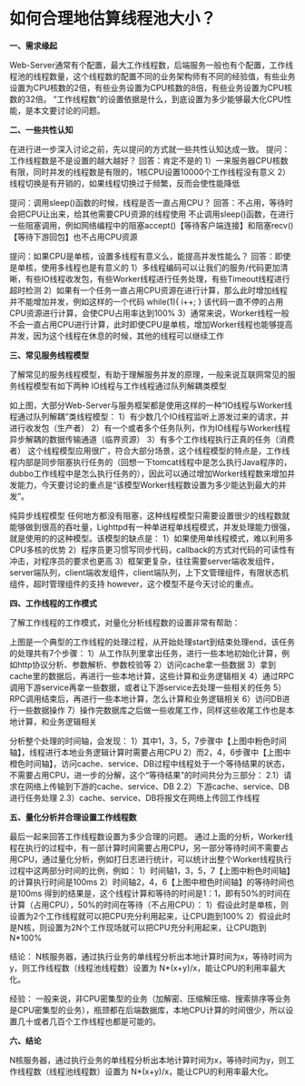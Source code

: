 # 如何合理地估算线程池大小？

**一、需求缘起**

Web-Server通常有个配置，最大工作线程数，后端服务一般也有个配置，工作线程池的线程数量，这个线程数的配置不同的业务架构师有不同的经验值，有些业务设置为CPU核数的2倍，有些业务设置为CPU核数的8倍，有些业务设置为CPU核数的32倍。
“工作线程数”的设置依据是什么，到底设置为多少能够最大化CPU性能，是本文要讨论的问题。
 
**二、一些共性认知**

在进行进一步深入讨论之前，先以提问的方式就一些共性认知达成一致。
提问：工作线程数是不是设置的越大越好？
回答：肯定不是的
1）一来服务器CPU核数有限，同时并发的线程数是有限的，1核CPU设置10000个工作线程没有意义
2）线程切换是有开销的，如果线程切换过于频繁，反而会使性能降低
 
提问：调用sleep()函数的时候，线程是否一直占用CPU？
回答：不占用，等待时会把CPU让出来，给其他需要CPU资源的线程使用
不止调用sleep()函数，在进行一些阻塞调用，例如网络编程中的阻塞accept()【等待客户端连接】和阻塞recv()【等待下游回包】也不占用CPU资源
 
提问：如果CPU是单核，设置多线程有意义么，能提高并发性能么？
回答：即使是单核，使用多线程也是有意义的
1）多线程编码可以让我们的服务/代码更加清晰，有些IO线程收发包，有些Worker线程进行任务处理，有些Timeout线程进行超时检测
2）如果有一个任务一直占用CPU资源在进行计算，那么此时增加线程并不能增加并发，例如这样的一个代码
 while(1){ i++; }
该代码一直不停的占用CPU资源进行计算，会使CPU占用率达到100%
3）通常来说，Worker线程一般不会一直占用CPU进行计算，此时即使CPU是单核，增加Worker线程也能够提高并发，因为这个线程在休息的时候，其他的线程可以继续工作
 
**三、常见服务线程模型**

了解常见的服务线程模型，有助于理解服务并发的原理，一般来说互联网常见的服务线程模型有如下两种
IO线程与工作线程通过队列解耦类模型

如上图，大部分Web-Server与服务框架都是使用这样的一种“IO线程与Worker线程通过队列解耦”类线程模型：
1）有少数几个IO线程监听上游发过来的请求，并进行收发包（生产者）
2）有一个或者多个任务队列，作为IO线程与Worker线程异步解耦的数据传输通道（临界资源）
3）有多个工作线程执行正真的任务（消费者）
这个线程模型应用很广，符合大部分场景，这个线程模型的特点是，工作线程内部是同步阻塞执行任务的（回想一下tomcat线程中是怎么执行Java程序的，dubbo工作线程中是怎么执行任务的），因此可以通过增加Worker线程数来增加并发能力，今天要讨论的重点是“该模型Worker线程数设置为多少能达到最大的并发”。
 
纯异步线程模型
任何地方都没有阻塞，这种线程模型只需要设置很少的线程数就能够做到很高的吞吐量，Lighttpd有一种单进程单线程模式，并发处理能力很强，就是使用的的这种模型。该模型的缺点是：
1）如果使用单线程模式，难以利用多CPU多核的优势
2）程序员更习惯写同步代码，callback的方式对代码的可读性有冲击，对程序员的要求也更高
3）框架更复杂，往往需要server端收发组件，server端队列，client端收发组件，client端队列，上下文管理组件，有限状态机组件，超时管理组件的支持
however，这个模型不是今天讨论的重点。
 
**四、工作线程的工作模式**

了解工作线程的工作模式，对量化分析线程数的设置非常有帮助：

上图是一个典型的工作线程的处理过程，从开始处理start到结束处理end，该任务的处理共有7个步骤：
1）从工作队列里拿出任务，进行一些本地初始化计算，例如http协议分析、参数解析、参数校验等
2）访问cache拿一些数据
3）拿到cache里的数据后，再进行一些本地计算，这些计算和业务逻辑相关
4）通过RPC调用下游service再拿一些数据，或者让下游service去处理一些相关的任务
5）RPC调用结束后，再进行一些本地计算，怎么计算和业务逻辑相关
6）访问DB进行一些数据操作
7）操作完数据库之后做一些收尾工作，同样这些收尾工作也是本地计算，和业务逻辑相关
 
分析整个处理的时间轴，会发现：
1）其中1，3，5，7步骤中【上图中粉色时间轴】，线程进行本地业务逻辑计算时需要占用CPU
2）而2，4，6步骤中【上图中橙色时间轴】，访问cache、service、DB过程中线程处于一个等待结果的状态，不需要占用CPU，进一步的分解，这个“等待结果”的时间共分为三部分：
2.1）请求在网络上传输到下游的cache、service、DB
2.2）下游cache、service、DB进行任务处理
2.3）cache、service、DB将报文在网络上传回工作线程
 
**五、量化分析并合理设置工作线程数**

最后一起来回答工作线程数设置为多少合理的问题。
通过上面的分析，Worker线程在执行的过程中，有一部计算时间需要占用CPU，另一部分等待时间不需要占用CPU，通过量化分析，例如打日志进行统计，可以统计出整个Worker线程执行过程中这两部分时间的比例，例如：
1）时间轴1，3，5，7【上图中粉色时间轴】的计算执行时间是100ms
2）时间轴2，4，6【上图中橙色时间轴】的等待时间也是100ms
得到的结果是，这个线程计算和等待的时间是1：1，即有50%的时间在计算（占用CPU），50%的时间在等待（不占用CPU）：
1）假设此时是单核，则设置为2个工作线程就可以把CPU充分利用起来，让CPU跑到100%
2）假设此时是N核，则设置为2N个工作现场就可以把CPU充分利用起来，让CPU跑到N*100%
 
结论：
N核服务器，通过执行业务的单线程分析出本地计算时间为x，等待时间为y，则工作线程数（线程池线程数）设置为 N*(x+y)/x，能让CPU的利用率最大化。
 
经验：
一般来说，非CPU密集型的业务（加解密、压缩解压缩、搜索排序等业务是CPU密集型的业务），瓶颈都在后端数据库，本地CPU计算的时间很少，所以设置几十或者几百个工作线程也都是可能的。
 
**六、结论**

N核服务器，通过执行业务的单线程分析出本地计算时间为x，等待时间为y，则工作线程数（线程池线程数）设置为 N*(x+y)/x，能让CPU的利用率最大化。